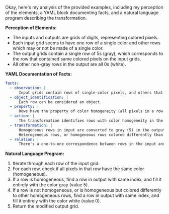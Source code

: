 Okay, here's my analysis of the provided examples, including my perception of the elements, a YAML block documenting facts, and a natural language program describing the transformation.

**Perception of Elements:**

*   The inputs and outputs are grids of digits, representing colored pixels.
*   Each input grid seems to have one row of a single color and other rows which may or not be made of a single color.
*   The output grids contain a single row of 5s (gray), which corresponds to the row that contained same colored pixels on the input grids.
*    All other non-gray rows in the output are all 0s (white).

**YAML Documentation of Facts:**


```yaml
facts:
  - observation: |
      Input grids contain rows of single-color pixels, and others that might have multiple colors.
  - object_identification: |
      Each row can be considered an object.
  - property: |
      Rows have the property of color homogeneity (all pixels in a row are the same color) or heterogeneity (pixels have different colors)
  - action: |
      The transformation identifies rows with color homogeneity in the input.
  - transformation: |
      Homogeneous rows in input are converted to gray (5) in the output.
      Heterogeneous rows, or homogeneous rows colored differently than other rows in the grid, in input are converted to white (0) in output.
  - relation: |
      There's a one-to-one correspondence between rows in the input and output grids. The transformation operates on a per-row basis.

```


**Natural Language Program:**

1.  Iterate through each row of the input grid.
2.  For each row, check if all pixels in that row have the same color (homogeneous).
3.  If a row is homogeneous, find a row in output with same index, and fill it entirely with the color gray (value 5).
4.  If a row is not homogeneous, or is homogeneous but colored differently to other homogeneous rows, find a row in output with same index, and fill it entirely with the color white (value 0).
5.  Return the modified output grid.
